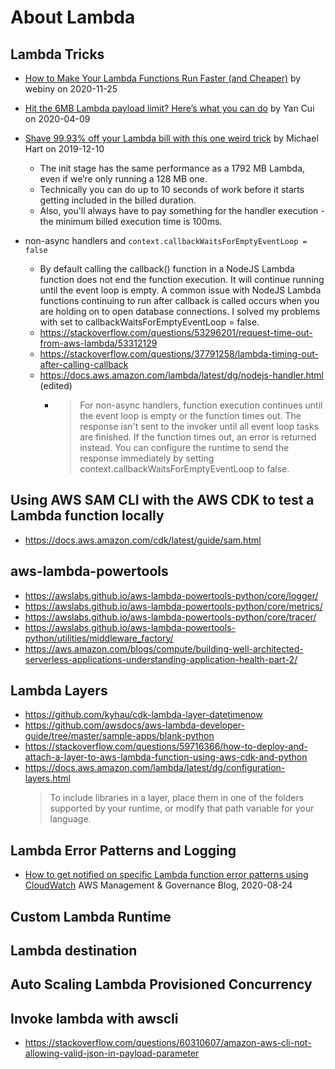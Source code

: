 # About Lambda

## Lambda Tricks

- [How to Make Your Lambda Functions Run Faster (and Cheaper)](https://hackernoon.com/how-to-make-your-lambda-functions-run-faster-and-cheaper-gp2034jl) by webiny on 2020-11-25

- [Hit the 6MB Lambda payload limit? Here’s what you can do](
  https://theburningmonk.com/2020/04/hit-the-6mb-lambda-payload-limit-heres-what-you-can-do/)
  by Yan Cui on 2020-04-09

- [Shave 99.93% off your Lambda bill with this one weird trick](
  https://medium.com/@hichaelmart/shave-99-93-off-your-lambda-bill-with-this-one-weird-trick-33c0acebb2ea)
  by Michael Hart on 2019-12-10
  - The init stage has the same performance as a 1792 MB Lambda, even if we’re only running a 128 MB one.
  - Technically you can do up to 10 seconds of work before it starts getting included in the billed duration.
  - Also, you'll always have to pay something for the handler execution - the minimum billed execution time is 100ms.

- non-async handlers and `context.callbackWaitsForEmptyEventLoop = false`
  - By default calling the callback() function in a NodeJS Lambda function does not end the function execution. It will continue running until the event loop is empty. A common issue with NodeJS Lambda functions continuing to run after callback is called occurs when you are holding on to open database connections.
I solved my problems with set to callbackWaitsForEmptyEventLoop = false.
  - https://stackoverflow.com/questions/53296201/request-time-out-from-aws-lambda/53312129
  - https://stackoverflow.com/questions/37791258/lambda-timing-out-after-calling-callback
  - https://docs.aws.amazon.com/lambda/latest/dg/nodejs-handler.html (edited) 
     - > For non-async handlers, function execution continues until the event loop is empty or the function times out. The response isn't sent to the invoker until all event loop tasks are finished. If the function times out, an error is returned instead. You can configure the runtime to send the response immediately by setting context.callbackWaitsForEmptyEventLoop to false. 


## Using AWS SAM CLI with the AWS CDK to test a Lambda function locally

- https://docs.aws.amazon.com/cdk/latest/guide/sam.html

## aws-lambda-powertools

- https://awslabs.github.io/aws-lambda-powertools-python/core/logger/
- https://awslabs.github.io/aws-lambda-powertools-python/core/metrics/
- https://awslabs.github.io/aws-lambda-powertools-python/core/tracer/
- https://awslabs.github.io/aws-lambda-powertools-python/utilities/middleware_factory/
- https://aws.amazon.com/blogs/compute/building-well-architected-serverless-applications-understanding-application-health-part-2/

## Lambda Layers

- https://github.com/kyhau/cdk-lambda-layer-datetimenow
- https://github.com/awsdocs/aws-lambda-developer-guide/tree/master/sample-apps/blank-python
- https://stackoverflow.com/questions/59716366/how-to-deploy-and-attach-a-layer-to-aws-lambda-function-using-aws-cdk-and-python
- https://docs.aws.amazon.com/lambda/latest/dg/configuration-layers.html
    > To include libraries in a layer, place them in one of the folders supported by your runtime, or modify that path variable for your language.

## Lambda Error Patterns and Logging

- [How to get notified on specific Lambda function error patterns using CloudWatch](https://aws.amazon.com/blogs/mt/get-notified-specific-lambda-function-error-patterns-using-cloudwatch/) AWS Management & Governance Blog, 2020-08-24

## Custom Lambda Runtime

## Lambda destination

## Auto Scaling Lambda Provisioned Concurrency

## Invoke lambda with awscli

- https://stackoverflow.com/questions/60310607/amazon-aws-cli-not-allowing-valid-json-in-payload-parameter
